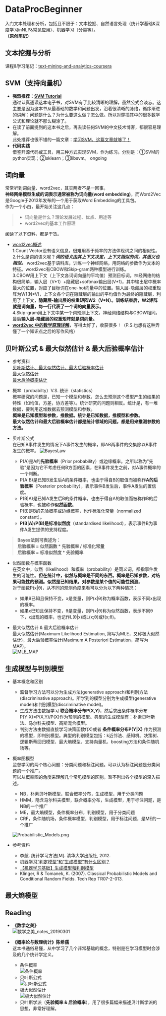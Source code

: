 # DataProcBeginner
入门文本处理和分析，包括且不限于：文本挖掘、自然语言处理（统计学基础&深度学习inNLP&常见应用）、机器学习（分类等）。  
**（原创笔记）**

## 文本挖掘与分析
课程&学习笔记：[text-mining-and-analytics-coursera](./text-mining-and-analytics-coursera/README.md)

## SVM（支持向量机）
- **强烈推荐：[SVM Tutorial](https://www.svm-tutorial.com/)**   
通过认真通读这本电子书，对SVM有了比较清晰的理解，虽然公式会淡忘。这主要是因为这本书从最基础的数学和问题出发，沿着很清晰的脉络，循序渐进的讲解：问题是什么？为什么要这么做？怎么做。所以对穿插其中的很多数学公式和理论就不那么糊涂了。
- 在读了前面提到的这本书之后，再去读任何SVM的中文技术博客，都很容易理解。  
此处推荐也很不错的一篇文章：[学习SVM，这篇文章就够了！](https://mp.weixin.qq.com/s?__biz=MzI4MDYzNzg4Mw==&mid=2247487755&idx=1&sn=22b1e130bdbf8657b61aba492fdc6b7d&chksm=ebb429dfdcc3a0c95b4dd6281639277b165cfdd28234e45cb3f2feb8d2158e50e951d681524c&mpshare=1&scene=24&srcid=02223jFOWQgkXSTxor58Tvgt#rd)
- **代码实践**  
借鉴开源代码或工具，用三种方式实现SVM，作为练习。分别是：①SVM的python实现；②sklearn；③libsvm。
ongoing

## 词向量
常常听到词向量、word2vec，其实两者不是一回事。  
**神经网络模型生成的词表示通常被称为词向量(word embedding)**，而Word2Vec是Google于2013年发布的一个用于获取Word Embedding的工具包。  
作为一个小白，最开始关注这几点：  
> - 词向量是什么？理论发展过程、优点、用途等
> - word2vec的基本工作原理

阅读了以下资料，都是干货。
- [word2vec概述](http://jermmy.xyz/2017/11/03/2017-11-3-word2vec-introduction/)  
1.Count Vector没有语义信息，很难用基于频率的方法体现词之间的相似性。  
2.什么是词的语义呢？***词的语义由其上下文决定，上下文相似的词，其语义也相似。*** word2vec基于语料库，训练一个神经网络，用网络的参数作为文本的特征。word2vec有CBOW和Skip-gram两种模型进行训练。  
3.CBOW用上下文（上下文各词词向量的平均值）预测目标词，神经网络的结构很简单，输入层（V\*1）+隐藏层+softmax输出层(V\*1)，其中输出层中概率最大的位置，对应了目标词在one-hot向量中的位置。输入层-隐藏层的权重矩阵为W1(N\*V)，上下文各个词在隐藏层的输出的平均值作为最终的隐藏层，利用了上下文，**隐藏层-输出层的权重矩阵W2（V\*N）。训练结束后，W2矩阵就是词向量，每一行代表了一个词的向量表示。**  
4.Skip-gram用上下文中某一个词预测上下文，神经网络结构与CBOW相同。最后**输入层-隐藏层的权重矩阵就是词向量。**
- **[word2vec 中的数学原理详解](https://www.cnblogs.com/peghoty/p/3857839.html)**，写得太好了，收获很多！（P.S.也想有这种弄懂了一个知识点之后的写作风格）

## 贝叶斯公式 & 最大似然估计 & 最大后验概率估计
 - 参考资料  
[贝叶斯估计、最大似然估计、最大后验概率估计](https://www.jianshu.com/p/9c153d82ba2d)  
[最大似然估计](https://mp.weixin.qq.com/s?__biz=MzI4MDYzNzg4Mw==&mid=2247487202&idx=1&sn=1f3c22a6e16f5611cfe92356ccc0ff74&chksm=ebb43636dcc3bf20892295a5570ed89a533172ad557b2bcf2925ba6848dfacfcf7997d18691d&scene=21#wechat_redirect)  
[最大后验概率估计](https://mp.weixin.qq.com/s?__biz=MzI4MDYzNzg4Mw==&mid=2247487221&idx=2&sn=3f8b6a65276f34adb9ee35322ace7d09&chksm=ebb43621dcc3bf37d3708be73bb1945f579992bbc05358157f46d23b48713768332db8431639&scene=21#wechat_redirect)  

- 概率（probabilty）V.S. 统计（statistics）  
概率研究的问题是，已知一个模型和参数，怎么去预测这个模型产生的结果的特性（如均值，方差，协方差等）。统计研究的问题则相反。统计是，有一堆数据，要利用这堆数据去预测模型和参数。  
**概率是已知模型和参数，推数据。统计是已知数据，推模型和参数。  
最大似然估计和最大后验概率估计都是统计领域的问题，都是用来推测参数的方法。**  

- 贝叶斯公式  
在已知B事件发生的情况下A事件发生的概率，即AB两事件的交集除以B事件发生的概率。
  ![BayesLaw](./graph/BayesLaw.png)
  - P(A)是A的**先验概率**（Prior probability）或边缘概率。之所以称为"先验"是因为它不考虑任何B方面的因素，在B事件发生之前，对A事件概率的一个判断。
  - P(A|B)是已知B发生后A的条件概率，也由于得自B的取值而被称作**A的后验概率**（Posterior probability），表示事件B发生后，事件A发生的置信度。
  - P(B|A)是已知A发生后B的条件概率，也由于得自A的取值而被称作B的后验概率，也被称作**似然函数**。
  - P(B)是B的先验概率或边缘概率，也作标准化常量（normalized constant）。
  - **P(B|A)/P(B)是标准似然度**（standardised likelihood），表示事件B为事件A发生提供的支持程度。   

>**Bayes法则可表述为：  
>后验概率 = 似然函数 \* 先验概率 / 标准化常量  
>后验概率 = 标准似然度 \* 先验概率**  

- 似然函数与概率函数  
在英文中，似然（likelihood）和概率（probability）是同义词，都指事件发生的可能性。**但在统计中，似然与概率是不同的东西。概率是已知参数，对结果可能性的预测。似然是已知结果，对参数是某个值的可能性预测**。     
对于函数P(x|θ)，从不同的观测角度来看可以分为以下两种情况：
  - 如果θ已知且保持不变，x是变量，则P(x|θ)称为概率函数，表示不同x出现的概率。
  - 如果x已知且保持不变，θ是变量，则P(x|θ)称为似然函数，表示不同θ下，x出现的概率，也记作L(θ|x)或L(x;θ)或f(x;θ)。


- 最大似然估计 & 最大后验概率估计  
最大似然估计(Maximum Likelihood Estimation, 简写为MLE，又称极大似然估计)，最大后验概率估计(Maximum A Posteriori Estimation，简写为MAP)。   
  ![MLE_MAP](./graph/MLE_MAP.png)  

## 生成模型与判别模型
- 基本概念和区别  
  - 监督学习方法可以分为生成方法(generative approach)和判别方法(discriminative approach)。所学到的模型分别为生成模型(generative model)和判别模型(discriminative model)。  
  - 生成方法由数据学习 **联合概率分布P(X,Y)**，然后求出条件概率分布P(Y|X)=P(X,Y)/P(X)作为预测的模型。典型的生成模型有：朴素贝叶斯法、马尔科夫模型、高斯混合模型。  
  - 判别方法由数据直接学习决策函数f(X)或者 **条件概率分布P(Y|X)** 作为预测的模型，即判别模型。典型的判别模型包括：k近邻法、感知机、决策树、逻辑斯蒂回归模型、最大熵模型、支持向量机、boosting方法和条件随机场等。


- 概率图模型  
监督学习的两个核心问题：分类问题和标注问题。可以认为标注问题是分类问题的一个推广。   
可以从概率图的角度来理解几个常见模型的区别。暂不列出各个模型的深入描述。
  - NB，朴素贝叶斯模型，联合概率分布，生成模型，用于分类问题
  - HMM，隐含马尔科夫模型，联合概率分布，生成模型，用于标注问题，是NB的一个推广
  - ME，最大熵模型，条件概率分布，判别模型，用于分类问题
  - CRF，条件随机场，条件概率模型，判别模型，用于标注问题，是ME的一个推广  
  

  ![Probabilistic_Models.png](./graph/Probabilistic_Models.png)

- 参考资料
  - 李航. 统计学习方法[M]. 清华大学出版社, 2012.
  - [机器学习“判定模型”和“生成模型”有什么区别？](https://www.zhihu.com/question/20446337)
  - [【机器学习基础】生成模型和判别模型](https://www.jianshu.com/p/d195b887a32e)
  - Klinger, R & Tomanek, K. (2007). Classical Probabilistic Models and Conditional Random Fields. Tech Rep TR07-2-013. 
  

## 最大熵模型

## Reading
- **《数学之美》**  
![数学之美_notes_20190301](./graph/数学之美_20190301.png)

- **《概率论与数理统计》陈希孺**  
这本书通俗易懂，从中学习了几个非常基础的概念，特别是在学习模型时会涉及的几个统计学定义。
  - 条件概率  
 ![条件概率](./graph/条件概率.png)
  - 贝叶斯公式  
 ![贝叶斯公式](./graph/贝叶斯公式.png)
  - 极大似然估计  
 ![极大似然估计](./graph/极大似然估计.png)
  - 贝叶斯学派（**先验概率 & 后验概率**），用了很多篇幅来描述贝叶斯学派的思想，非常好理解。
